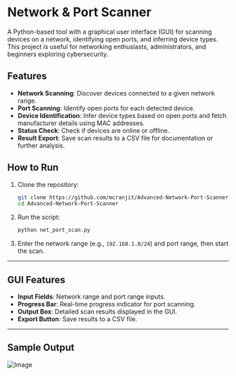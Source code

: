 # Network & Port Scanner

A Python-based tool with a graphical user interface (GUI) for scanning devices on a network, identifying open ports, and inferring device types. This project is useful for networking enthusiasts, administrators, and beginners exploring cybersecurity.

## Features

- **Network Scanning**: Discover devices connected to a given network range.
- **Port Scanning**: Identify open ports for each detected device.
- **Device Identification**: Infer device types based on open ports and fetch manufacturer details using MAC addresses.
- **Status Check**: Check if devices are online or offline.
- **Result Export**: Save scan results to a CSV file for documentation or further analysis.

## How to Run

1. Clone the repository:
   ```bash
   git clone https://github.com/mcranjit/Advanced-Network-Port-Scanner.git
   cd Advanced-Network-Port-Scanner
   ```

2. Run the script:
   ```bash
   python net_port_scan.py
   ```

3. Enter the network range (e.g., `192.168.1.0/24`) and port range, then start the scan.

---

## GUI Features

- **Input Fields**: Network range and port range inputs.
- **Progress Bar**: Real-time progress indicator for port scanning.
- **Output Box**: Detailed scan results displayed in the GUI.
- **Export Button**: Save results to a CSV file.

---
## Sample Output
![Image](https://github.com/user-attachments/assets/760aa7fe-27ab-46af-819a-4aa59fe4cdda)

